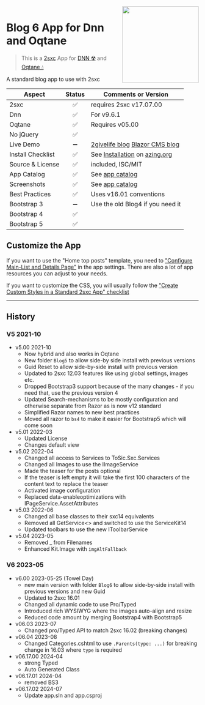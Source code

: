 <image src="app-icon.png" align="right" width="200px">

# Blog 6 App for Dnn and Oqtane

> This is a [2sxc](https://2sxc.org) App for [DNN ☢️](https://www.dnnsoftware.com/) and [Oqtane 💧](https://www.oqtane.org/)

A standard blog app to use with 2sxc

| Aspect              | Status | Comments or Version
| ------------------- | :----: | -------------------
| 2sxc                | ✅    | requires 2sxc v17.07.00
| Dnn                 | ✅    | For v9.6.1
| Oqtane              | ✅    | Requires v05.00
| No jQuery           | ✅    |
| Live Demo           | ➖    | [2givelife blog](https://www.2givelife.org/blog) [Blazor CMS blog](https://blazor-cms.org/blog)
| Install Checklist   | ✅    | See [Installation](https://azing.org/2sxc/r/vgApEx0X) on [azing.org](https://azing.org/2sxc)
| Source & License    | ✅    | included, ISC/MIT
| App Catalog         | ✅    | See [app catalog](https://2sxc.org/en/apps/app/blog-v5-hybrid-for-dnn-and-oqtane)
| Screenshots         | ✅    | See [app catalog](https://2sxc.org/en/apps/app/blog-v5-hybrid-for-dnn-and-oqtane)
| Best Practices      | ✅    | Uses v16.01 conventions
| Bootstrap 3         | ➖    | Use the old Blog4 if you need it
| Bootstrap 4         | ✅    |
| Bootstrap 5         | ✅    |

## Customize the App

If you want to use the "Home top posts" template, you need to ["Configure Main-List and Details Page"](https://azing.org/2sxc/r/c42g7EjU) in the app settings.
There are also a lot of app resources you can adjust to your needs.

If you want to customize the CSS, you will usually follow the ["Create Custom Styles in a Standard 2sxc App" checklist](https://azing.org/2sxc/r/gg_aB9FD)

---

## History

### V5 2021-10

* v5.00 2021-10
  * Now hybrid and also works in Oqtane
  * New folder `Blog5` to allow side-by side install with previous versions
  * Guid Reset to allow side-by-side install with previous version
  * Updated to 2sxc 12.03 features like using global settings, images etc.
  * Dropped Bootstrap3 support because of the many changes - if you need that, use the previous version 4
  * Updated Search-mechanisms to be mostly configuration and otherwise separate from Razor as is now v12 standard  
  * Simplified Razor names to new best practices
  * Moved all razor to `bs4` to make it easier for Bootstrap5 which will come soon
* v5.01 2022-03
  * Updated License
  * Changes default view
* v5.02 2022-04
  * Changed all access to Services to ToSic.Sxc.Services
  * Changed all Images to use the IImageService
  * Made the teaser for the posts optional
  * If the teaser is left empty it will take the first 100 characters of the content text to replace the teaser
  * Activated image configuration
  * Replaced data-enableoptimizations with IPageService.AssetAttributes
* v5.03 2022-06
  * Changed all base classes to their sxc14 equivalents
  * Removed all GetService<> and switched to use the ServiceKit14
  * Updated toolbars to use the new IToolbarService
* v5.04 2023-05
  * Removed _ from Filenames
  * Enhanced Kit.Image with `imgAltFallback`

### V6 2023-05

* v6.00 2023-05-25 (Towel Day)
  * new main version with folder `Blog6` to allow side-by-side install with previous versions and new Guid
  * Updated to 2sxc 16.01
  * Changed all dynamic code to use Pro/Typed
  * Introduced rich WYSIWYG where the images auto-align and resize
  * Reduced code amount by merging Bootstrap4 with Bootstrap5
* v06.03 2023-07
  * Changed pro/Typed API to match 2sxc 16.02 (breaking changes)
* v06.04 2023-08
  * Changed Categories.cshtml to use `.Parents(type: ...)` for breaking change in 16.03 where `type` is required
* v06.17.00 2024-04
  * strong Typed
  * Auto Generated Class
* v06.17.01 2024-04
  * removed BS3
* v06.17.02 2024-07
  * Update app.sln and app.csproj